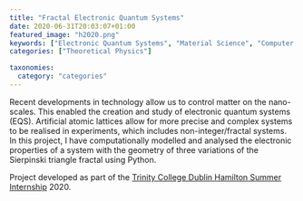 ```yaml
---
title: "Fractal Electronic Quantum Systems"
date: 2020-06-31T20:03:07+01:00
featured_image: "h2020.png"
keywords: ["Electronic Quantum Systems", "Material Science", "Computer Simulation"]
categories: ["Theoretical Physics"]

taxonomies:
  category: "categories"
---
```


Recent developments in technology allow us to control matter on the nano-scales. This enabled the creation and study of electronic quantum systems (EQS). Artificial atomic lattices allow for more precise and complex systems to be realised in experiments, which includes non-integer/fractal systems. In this project, I have computationally modelled and analysed the electronic properties of a system with the geometry of three variations of the Sierpinski triangle fractal using Python.

Project developed as part of the [Trinity College Dublin Hamilton Summer Internship](https://www.maths.tcd.ie/alumni/hamilton-scholars/internship/) 2020.
